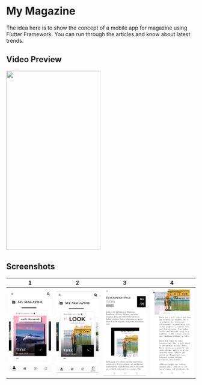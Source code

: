 # My Magazine

The idea here is to show the concept of a mobile app for magazine using Flutter Framework. You can run through the articles and know about latest trends.


<!-- # Snapshots

<img src="assets/images/ss1.jpg" width="25%"/>
<img src="assets/images/ss2.jpg" width="25%"/>
<img src="assets/images/ss3.jpg" width="25%"/>
<img src="assetsimages/ss4.jpg" width="25%"/> -->

## Video Preview

<img src="/assets/images/rec.gif" width="250" height="475"/>

## Screenshots

  | 1                                                            | 2                                                            | 3                                                      | 4                                                        |
| -------------------------------------------------------------- | ----------------------------------------------------------------------- | -------------------------------------------------------------------- | ---------------------------------------------------------------------|
| <img src="assets/images/ss1.jpg" width=190 alt="Home Page"> | <img src="assets/images/ss2.jpg" width=190 alt="Search Result"> | <img src="assets/images/ss3.jpg" width=190 alt="Search Result"> | <img src="assets/images/ss4.jpg" width=190 alt="Search Result"> |




